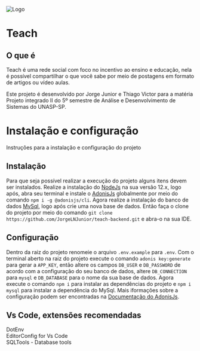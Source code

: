 ![Logo](https://i.imgur.com/SETjw08.png)

# Teach

## O que é

Teach é uma rede social com foco no incentivo ao ensino e educação, nela é possível compartilhar o que você sabe por meio de postagens em formato de artigos ou vídeo aulas.

Este projeto é desenvolvido por Jorge Junior e Thiago Victor para a matéria Projeto integrado II do 5º semestre de Análise e Desenvolvimento de Sistemas do UNASP-SP.


# Instalação e configuração

Instruções para a instalação e configuração do projeto

## Instalação

Para que seja possível realizar a execução do projeto alguns itens devem ser instalados. Realize a instalação do [NodeJs](https://nodejs.org/pt-br/download/) na sua versão 12.x, logo após, abra seu terminal e instale o [AdonisJs](https://adonisjs.com) globalmente por meio do comando `npm i -g @adonisjs/cli`. Agora realize a instalação do banco de dados [MySql](https://dev.mysql.com/downloads/), logo após crie uma nova base de dados. Então faça o clone do projeto por meio do comando `git clone https://github.com/JorgeLNJunior/teach-backend.git` e abra-o na sua IDE.


## Configuração

Dentro da raiz do projeto renomeie o arquivo `.env.example` para `.env`. Com o terminal aberto na raiz do projeto execute o comando `adonis key:generate` para gerar a `APP_KEY`, então altere os campos `DB_USER` e `DB_PASSWORD` de acordo com a configuração do seu banco de dados, altere `DB_CONNECTION` para `mysql` e `DB_DATABASE` para o nome da sua base de dados. Agora execute o comando `npm i` para instalar as dependências do projeto e `npm i mysql` para instalar a dependência do MySql. Mais iformações sobre a configuração podem ser encontradas na [Documentação do AdonisJs](https://adonisjs.com/docs/4.1/configuration-and-env).

## Vs Code, extensões recomendadas

DotEnv </br>
EditorConfig for Vs Code </br>
SQLTools - Database tools

